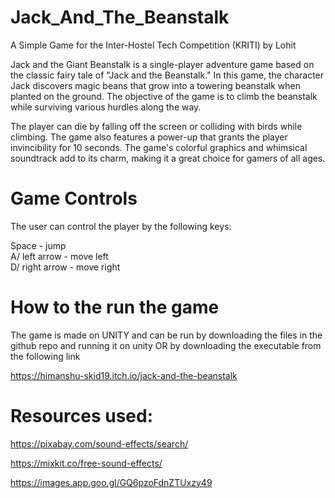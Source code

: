 # Jack_And_The_Beanstalk
A Simple Game for the Inter-Hostel Tech Competition (KRITI) by Lohit

Jack and the Giant Beanstalk is a single-player adventure game based on the classic fairy tale of "Jack and the Beanstalk." In this game, the character Jack discovers magic beans that grow into a towering beanstalk when planted on the ground. The objective of the game is to climb the beanstalk while surviving various hurdles along the way.

The player can die by falling off the screen or colliding with birds while climbing. The game also features a power-up that grants the player invincibility for 10 seconds. The game's colorful graphics and whimsical soundtrack add to its charm, making it a great choice for gamers of all ages.

# Game Controls

The user can control the player by the following keys:  

Space - jump  
A/ left arrow - move left  
D/ right arrow - move right

# How to the run the game

The game is made on UNITY and can be run by downloading the files in the github repo and running it on unity OR by downloading the executable from the following link

https://himanshu-skid19.itch.io/jack-and-the-beanstalk


# Resources used:  

https://pixabay.com/sound-effects/search/  

https://mixkit.co/free-sound-effects/  

https://images.app.goo.gl/GQ6pzoFdnZTUxzy49


